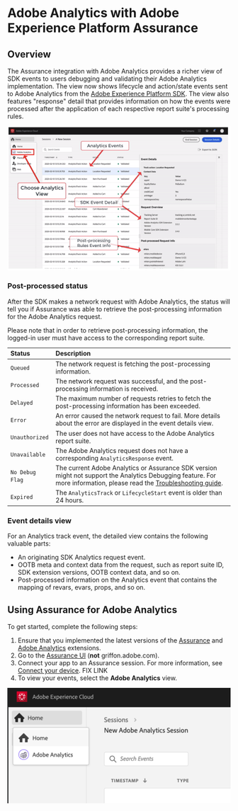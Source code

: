 # Adobe Analytics with Adobe Experience Platform Assurance

## Overview

The Assurance integration with Adobe Analytics provides a richer view of SDK events to users debugging and validating their Adobe Analytics implementation. The view now shows lifecycle and action/state events sent to Adobe Analytics from the [Adobe Experience Platform SDK](../../adobe-analytics/index.md). The view also features "response" detail that provides information on how the events were processed after the application of each respective report suite's processing rules.

![](./assets/adobe-analytics/overview.png)

### Post-processed status

After the SDK makes a network request with Adobe Analytics, the status will tell you if Assurance was able to retrieve the post-processing information for the Adobe Analytics request.

Please note that in order to retrieve post-processing information, the logged-in user must have access to the corresponding report suite.

| Status | Description |
| :----- | :---------- |
| `Queued` | The network request is fetching the post-processing information. |
| `Processed` | The network request was successful, and the post-processing information is received. |
| `Delayed` | The maximum number of requests retries to fetch the post-processing information has been exceeded. |
| `Error` | An error caused the network request to fail. More details about the error are displayed in the event details view. |
| `Unauthorized` | The user does not have access to the Adobe Analytics report suite. |
| `Unavailable` | The Adobe Analytics request does not have a corresponding `AnalyticsResponse` event. |
| `No Debug Flag` | The current Adobe Analytics or Assurance SDK version might not support the Analytics Debugging feature. For more information, please read the [Troubleshooting guide](../troubleshooting.md). |
| `Expired` | The `AnalyticsTrack` or `LifecycleStart` event is older than 24 hours. |

### Event details view

For an Analytics track event, the detailed view contains the following valuable parts:

* An originating SDK Analytics request event.
* OOTB meta and context data from the request, such as report suite ID, SDK extension versions, OOTB context data, and so on.
* Post-processed information on the Analytics event that contains the mapping of revars, evars, props, and so on.

## Using Assurance for Adobe Analytics

To get started, complete the following steps:

1. Ensure that you implemented the latest versions of the [Assurance](../set-up.md) and [Adobe Analytics](../../adobe-analytics/index.md) extensions.
2. Go to the [Assurance UI](https://experience.adobe.com/griffon) (**not** griffon.adobe.com).
3. Connect your app to an Assurance session. For more information, see [Connect your device](https://app.gitbook.com/@aep-sdks/s/docs/beta/project-griffon/using-project-griffon#2-connect-your-device). FIX LINK
4. To view your events, select the **Adobe Analytics** view.

![](./assets/adobe-analytics/using-assurance.png)

